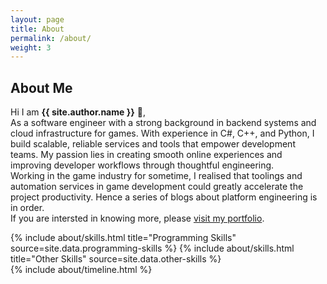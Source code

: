```yaml
---
layout: page
title: About
permalink: /about/
weight: 3
---
```


## **About Me**

Hi I am **{{ site.author.name }}** :wave:,
<br />
As a software engineer with a strong background in backend systems and cloud infrastructure for games. With experience in C#, C++, and Python, I build scalable, reliable services and tools that empower development teams. My passion lies in creating smooth online experiences and improving developer workflows through thoughtful engineering.
<br />
Working in the game industry for sometime, I realised that toolings and automation services in game development could greatly accelerate the project productivity. Hence a series of blogs about platform engineering is in order.
<br />
If you are intersted in knowing more, please [visit my portfolio](https://e-choness.github.io/portfolio-site).

<div class="row">
{% include about/skills.html title="Programming Skills" source=site.data.programming-skills %}
{% include about/skills.html title="Other Skills" source=site.data.other-skills %}
</div>

<div class="row">
{% include about/timeline.html %}
</div>
